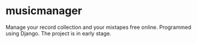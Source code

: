 # musicmanager
Manage your record collection and your mixtapes free online. Programmed using Django. The project is in early stage.
